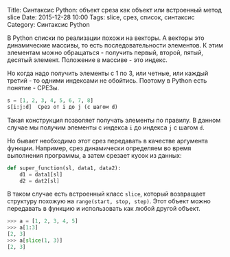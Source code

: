 Title: Синтаксис Python: объект среза как объект или встроенный метод slice
Date: 2015-12-28 10:00
Tags: slice, срез, список, синтаксис
Category: Синтаксис Python

В Python списки по реализации похожи на векторы. А векторы это динамические массивы, то есть последовательности элементов.
К этим элементам можно обращаться - получить первый, второй, пятый, десятый элемент. Положение в массиве - это индекс.

Но когда надо получить элементы с 1 по 3, или четные, или каждый третий - то одними индексами не обойтись.
Поэтому в Python есть понятие - СРЕЗы.

```python
s = [1, 2, 3, 4, 5, 6, 7, 8]
s[i:j:d]  Срез от i до j (с шагом d)
```
Такая конструкция позволяет получать элементы по правилу. В данном случае мы получим элементы с индекса `i` до индекса `j` с шагом `d`.

Но бывает необходимо этот срез передавать в качестве аргумента функции. Например, срез динамически определяем во время выполнения программы, а затем срезает кусок из данных:
```python
def super_function(sl, data1, data2):
    d1 = data1[sl]
    d2 = dat2[sl]
```
В таком случае есть встроенный класс `slice`, который возвращает структуру похожую на `range(start, stop, step)`. Этот объект можно передавать в функцию и использовать как любой другой объект.

```python
>>> a = [1, 2, 3, 4, 5]
>>> a[1:3]
[2, 3]
>>> a[slice(1, 3)]
[2, 3]
```

